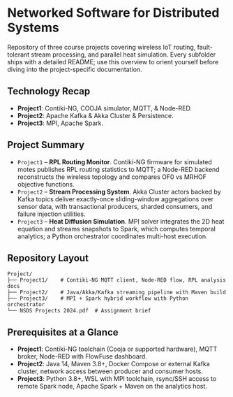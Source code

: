 Networked Software for Distributed Systems
======================

Repository of three course projects covering wireless IoT routing, fault-tolerant stream processing, and parallel heat simulation. Every subfolder ships with a detailed README; use this overview to orient yourself before diving into the project-specific documentation.

Technology Recap
----------------
- **Project1**: Contiki-NG, COOJA simulator, MQTT, & Node-RED.
- **Project2**: Apache Kafka & Akka Cluster & Persistence.
- **Project3**: MPI, Apache Spark.

Project Summary
---------------
- `Project1` – **RPL Routing Monitor**. Contiki-NG firmware for simulated motes publishes RPL routing statistics to MQTT; a Node-RED backend reconstructs the wireless topology and compares OF0 vs MRHOF objective functions.
- `Project2` – **Stream Processing System**. Akka Cluster actors backed by Kafka topics deliver exactly-once sliding-window aggregations over sensor data, with transactional producers, sharded consumers, and failure injection utilities.
- `Project3` – **Heat Diffusion Simulation**. MPI solver integrates the 2D heat equation and streams snapshots to Spark, which computes temporal analytics; a Python orchestrator coordinates multi-host execution.

Repository Layout
-----------------
```
Project/
├── Project1/    # Contiki-NG MQTT client, Node-RED flow, RPL analysis docs
├── Project2/    # Java/Akka/Kafka streaming pipeline with Maven build
├── Project3/    # MPI + Spark hybrid workflow with Python orchestrator
└── NSDS Projects 2024.pdf  # Assignment brief
```

Prerequisites at a Glance
-------------------------
- **Project1**: Contiki-NG toolchain (Cooja or supported hardware), MQTT broker, Node-RED with FlowFuse dashboard.
- **Project2**: Java 14, Maven 3.8+, Docker Compose or external Kafka cluster, network access between producer and consumer hosts.
- **Project3**: Python 3.8+, WSL with MPI toolchain, rsync/SSH access to remote Spark node, Apache Spark + Maven on the analytics host.


